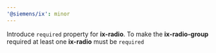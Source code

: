 ```yaml
---
'@siemens/ix': minor
---
```


Introduce `required` property for **ix-radio**. To make the **ix-radio-group** required at least one **ix-radio** must be `required`
